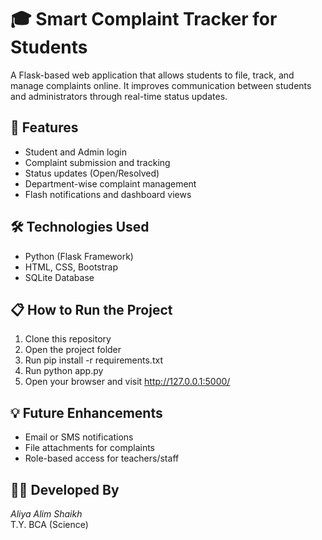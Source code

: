 # 🎓 Smart Complaint Tracker for Students

A Flask-based web application that allows students to file, track, and manage complaints online. It improves communication between students and administrators through real-time status updates.

## 🚀 Features
- Student and Admin login
- Complaint submission and tracking
- Status updates (Open/Resolved)
- Department-wise complaint management
- Flash notifications and dashboard views

## 🛠 Technologies Used
- Python (Flask Framework)
- HTML, CSS, Bootstrap
- SQLite Database

## 📋 How to Run the Project
1. Clone this repository  
2. Open the project folder  
3. Run pip install -r requirements.txt  
4. Run python app.py  
5. Open your browser and visit http://127.0.0.1:5000/

## 💡 Future Enhancements
- Email or SMS notifications  
- File attachments for complaints  
- Role-based access for teachers/staff  

## 👩‍💻 Developed By
*Aliya Alim Shaikh*  
T.Y. BCA (Science)

